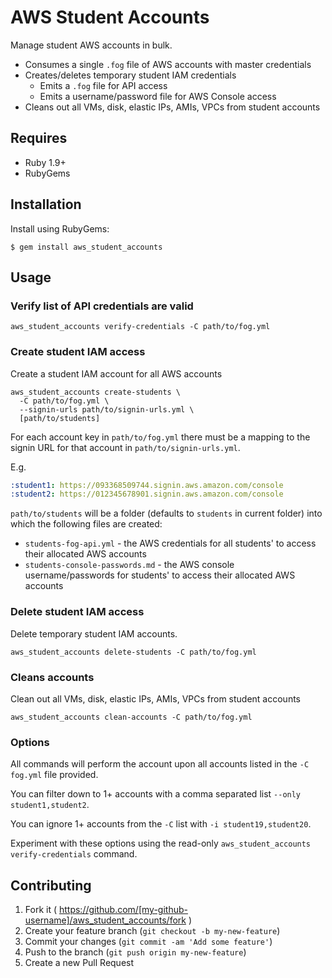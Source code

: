 AWS Student Accounts
====================

Manage student AWS accounts in bulk.

-	Consumes a single `.fog` file of AWS accounts with master credentials
-	Creates/deletes temporary student IAM credentials
	-	Emits a `.fog` file for API access
	-	Emits a username/password file for AWS Console access
-	Cleans out all VMs, disk, elastic IPs, AMIs, VPCs from student accounts

Requires
--------

-	Ruby 1.9+
-	RubyGems

Installation
------------

Install using RubyGems:

```
$ gem install aws_student_accounts
```

Usage
-----

### Verify list of API credentials are valid

```
aws_student_accounts verify-credentials -C path/to/fog.yml
```

### Create student IAM access

Create a student IAM account for all AWS accounts

```
aws_student_accounts create-students \
  -C path/to/fog.yml \
  --signin-urls path/to/signin-urls.yml \
  [path/to/students]
```

For each account key in `path/to/fog.yml` there must be a mapping to the signin URL for that account in `path/to/signin-urls.yml`.

E.g.

```yaml
:student1: https://093368509744.signin.aws.amazon.com/console
:student2: https://012345678901.signin.aws.amazon.com/console
```

`path/to/students` will be a folder (defaults to `students` in current folder) into which the following files are created:

-	`students-fog-api.yml` - the AWS credentials for all students' to access their allocated AWS accounts
-	`students-console-passwords.md` - the AWS console username/passwords for students' to access their allocated AWS accounts

### Delete student IAM access

Delete temporary student IAM accounts.

```
aws_student_accounts delete-students -C path/to/fog.yml
```

### Cleans accounts

Clean out all VMs, disk, elastic IPs, AMIs, VPCs from student accounts

```
aws_student_accounts clean-accounts -C path/to/fog.yml
```

### Options

All commands will perform the account upon all accounts listed in the `-C fog.yml` file provided.

You can filter down to 1+ accounts with a comma separated list `--only student1,student2`.

You can ignore 1+ accounts from the `-C` list with `-i student19,student20`.

Experiment with these options using the read-only `aws_student_accounts verify-credentials` command.

Contributing
------------

1.	Fork it ( https://github.com/[my-github-username]/aws_student_accounts/fork )
2.	Create your feature branch (`git checkout -b my-new-feature`\)
3.	Commit your changes (`git commit -am 'Add some feature'`\)
4.	Push to the branch (`git push origin my-new-feature`\)
5.	Create a new Pull Request
